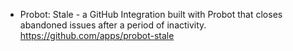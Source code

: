 - Probot: Stale - a GitHub Integration built with Probot that closes abandoned issues after a period of inactivity. https://github.com/apps/probot-stale
